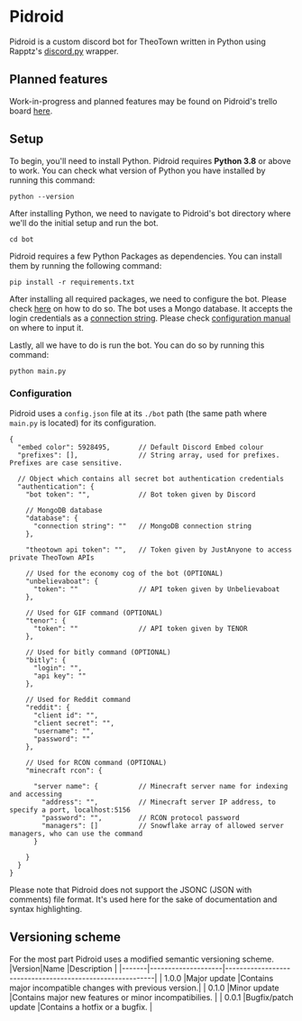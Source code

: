# Pidroid

Pidroid is a custom discord bot for TheoTown written in Python using Rapptz's [discord.py](https://github.com/Rapptz/discord.py) wrapper.

## Planned features

Work-in-progress and planned features may be found on Pidroid's trello board [here](https://trello.com/b/1ZLnbi2A/pidroid).

## Setup

To begin, you'll need to install Python. Pidroid requires **Python 3.8** or above to work. You can check what version of Python you have installed by running this command:

```shell
python --version
```

After installing Python, we need to navigate to Pidroid's bot directory where we'll do the initial setup and run the bot.

```shell
cd bot
```

Pidroid requires a few Python Packages as dependencies. You can install them by running the following command:

```shell
pip install -r requirements.txt
```

After installing all required packages, we need to configure the bot. Please check [here](#configuration) on how to do so.
The bot uses a Mongo database. It accepts the login credentials as a [connection string](https://docs.mongodb.com/manual/reference/connection-string/#standard-connection-string-format). Please check [configuration manual](#configuration) on where to input it.

Lastly, all we have to do is run the bot. You can do so by running this command:

```shell
python main.py
```

### Configuration

Pidroid uses a `config.json` file at its `./bot` path (the same path where `main.py` is located) for its configuration.

```jsonc
{
  "embed color": 5928495,       // Default Discord Embed colour
  "prefixes": [],               // String array, used for prefixes. Prefixes are case sensitive.

  // Object which contains all secret bot authentication credentials
  "authentication": {
    "bot token": "",            // Bot token given by Discord

    // MongoDB database
    "database": {
      "connection string": ""   // MongoDB connection string
    },

    "theotown api token": "",   // Token given by JustAnyone to access private TheoTown APIs

    // Used for the economy cog of the bot (OPTIONAL)
    "unbelievaboat": {
      "token": ""               // API token given by Unbelievaboat
    },

    // Used for GIF command (OPTIONAL)
    "tenor": {
      "token": ""               // API token given by TENOR
    },
  
    // Used for bitly command (OPTIONAL)
    "bitly": {
      "login": "",
      "api key": ""
    },

    // Used for Reddit command
    "reddit": {
      "client id": "",
      "client secret": "",
      "username": "",
      "password": ""
    },

    // Used for RCON command (OPTIONAL)
    "minecraft rcon": {

      "server name": {          // Minecraft server name for indexing and accessing
        "address": "",          // Minecraft server IP address, to specify a port, localhost:5156
        "password": "",         // RCON protocol password
        "managers": []          // Snowflake array of allowed server managers, who can use the command
      }

    }
  }
}
```

Please note that Pidroid does not support the JSONC (JSON with comments) file format. It's used here for the sake of documentation and syntax highlighting.

## Versioning scheme

For the most part Pidroid uses a modified semantic versioning scheme.
|Version|Name                |Description                                               |
|-------|--------------------|----------------------------------------------------------|
| 1.0.0 |Major update        |Contains major incompatible changes with previous version.|
| 0.1.0 |Minor update        |Contains major new features or minor incompatibilies.     |
| 0.0.1 |Bugfix/patch update |Contains a hotfix or a bugfix.                            |
